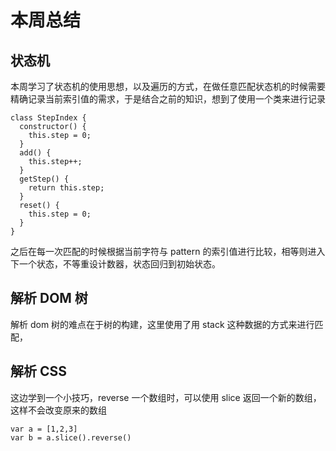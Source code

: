 # 本周总结

## 状态机

本周学习了状态机的使用思想，以及遍历的方式，在做任意匹配状态机的时候需要精确记录当前索引值的需求，于是结合之前的知识，想到了使用一个类来进行记录

```
class StepIndex {
  constructor() {
    this.step = 0;
  }
  add() {
    this.step++;
  }
  getStep() {
    return this.step;
  }
  reset() {
    this.step = 0;
  }
}
```

之后在每一次匹配的时候根据当前字符与 pattern 的索引值进行比较，相等则进入下一个状态，不等重设计数器，状态回归到初始状态。

## 解析 DOM 树

解析 dom 树的难点在于树的构建，这里使用了用 stack 这种数据的方式来进行匹配，

## 解析 CSS

这边学到一个小技巧，reverse 一个数组时，可以使用 slice 返回一个新的数组，这样不会改变原来的数组

```
var a = [1,2,3]
var b = a.slice().reverse()
```
